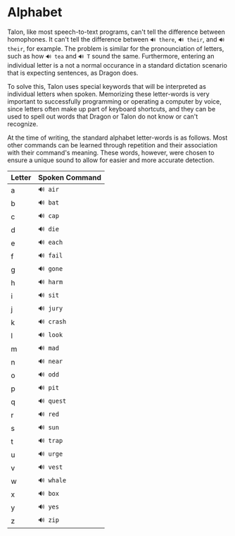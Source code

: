 # Alphabet

Talon, like most speech-to-text programs, can't tell the difference between homophones. It can't tell the difference between `🔊 there`, `🔊 their`, and `🔊 their`, for example. The problem is similar for the pronounciation of letters, such as how `🔊 tea` and `🔊 T` sound the same. Furthermore, entering an individual letter is a not a normal occurance in a standard dictation scenario that is expecting sentences, as Dragon does.

To solve this, Talon uses special keywords that will be interpreted as individual letters when spoken. Memorizing these letter-words is very important to successfully programming or operating a computer by voice, since letters often make up part of keyboard shortcuts, and they can be used to spell out words that Dragon or Talon do not know or can't recognize.

At the time of writing, the standard alphabet letter-words is as follows. Most other commands can be learned through repetition and their association with their command's meaning. These words, however, were chosen to ensure a unique sound to allow for easier and more accurate detection.

| Letter | Spoken Command |
|--------|----------------|
|   a    |    `🔊 air`    |
|   b    |    `🔊 bat`    |
|   c    |    `🔊 cap`    |
|   d    |    `🔊 die`    |
|   e    |    `🔊 each`   |
|   f    |    `🔊 fail`   |
|   g    |    `🔊 gone`   |
|   h    |    `🔊 harm`   |
|   i    |    `🔊 sit`    |
|   j    |    `🔊 jury`   |
|   k    |    `🔊 crash`  |
|   l    |    `🔊 look`   |
|   m    |    `🔊 mad`    |
|   n    |    `🔊 near`   |
|   o    |    `🔊 odd`    |
|   p    |    `🔊 pit`    |
|   q    |    `🔊 quest`  |
|   r    |    `🔊 red`    |
|   s    |    `🔊 sun`    |
|   t    |    `🔊 trap`   |
|   u    |    `🔊 urge`   |
|   v    |    `🔊 vest`   |
|   w    |    `🔊 whale`  |
|   x    |    `🔊 box`    |
|   y    |    `🔊 yes`    |
|   z    |    `🔊 zip`    |
